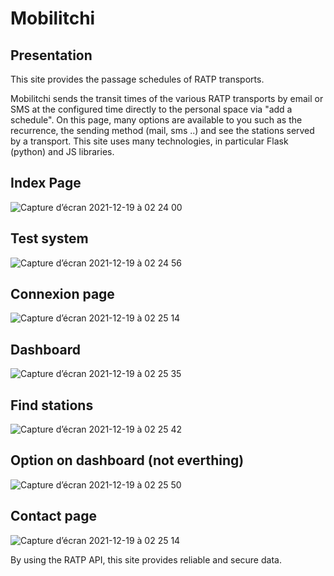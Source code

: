 # Mobilitchi

## Presentation

This site provides the passage schedules of RATP transports.


Mobilitchi sends the transit times of the various RATP transports by email or SMS at the configured time directly to the personal space via "add a schedule".
On this page, many options are available to you such as the recurrence, the sending method (mail, sms ..) and see the stations served by a transport. This site uses many technologies, in particular Flask (python) and JS libraries.

## Index Page

![Capture d’écran 2021-12-19 à 02 24 00](https://user-images.githubusercontent.com/60844500/146660397-62379a9e-20e8-468a-b847-06b3788b00c5.png)

## Test system

![Capture d’écran 2021-12-19 à 02 24 56](https://user-images.githubusercontent.com/60844500/146660417-42c53229-8404-4fd0-aa63-4e27021b70f5.png)

## Connexion page

![Capture d’écran 2021-12-19 à 02 25 14](https://user-images.githubusercontent.com/60844500/146660424-2b571bd0-98ce-4798-a1ef-149c0ad363c3.png)

## Dashboard

![Capture d’écran 2021-12-19 à 02 25 35](https://user-images.githubusercontent.com/60844500/146660438-74f48298-eddf-4b83-b3d1-54f6cc87275f.png)

## Find stations

![Capture d’écran 2021-12-19 à 02 25 42](https://user-images.githubusercontent.com/60844500/146660442-09745eaa-fbb5-4b66-9853-62971f83fa53.png)

## Option on dashboard (not everthing)

![Capture d’écran 2021-12-19 à 02 25 50](https://user-images.githubusercontent.com/60844500/146660454-a8294d55-df13-41c4-b904-fcb832c1effb.png)

## Contact page

![Capture d’écran 2021-12-19 à 02 25 14](https://user-images.githubusercontent.com/60844500/146660467-df465035-5704-4c46-8936-89484074ca34.png)


By using the RATP API, this site provides reliable and secure data.
